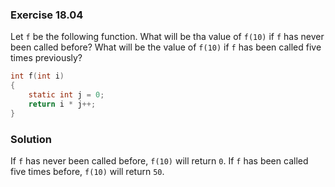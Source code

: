 ### Exercise 18.04

Let `f` be the following function. What will be tha value of `f(10)` if `f` has
never been called before? What will be the value of `f(10)` if `f` has been
called five times previously?

```c
int f(int i)
{
    static int j = 0;
    return i * j++;
}
```

### Solution

If `f` has never been called before, `f(10)` will return `0`. If `f` has been
called five times before, `f(10)` will return `50`.
